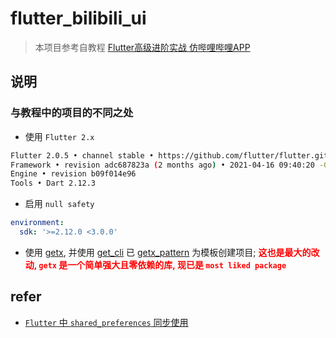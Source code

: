 # flutter_bilibili_ui
> 本项目参考自教程 [Flutter高级进阶实战 仿哔哩哔哩APP](https://coding.imooc.com/class/487.html)

## 说明
### 与教程中的项目的不同之处

- 使用 `Flutter 2.x`

```bash
Flutter 2.0.5 • channel stable • https://github.com/flutter/flutter.git
Framework • revision adc687823a (2 months ago) • 2021-04-16 09:40:20 -0700
Engine • revision b09f014e96
Tools • Dart 2.12.3
```

- 启用 `null safety`

```yaml
environment: 
  sdk: '>=2.12.0 <3.0.0'
```

- 使用 [getx](https://pub.flutter-io.cn/packages/get), 并使用 [get_cli](https://pub.flutter-io.cn/packages/get_cli) 已 [getx_pattern](https://kauemurakami.github.io/getx_pattern/) 为模板创建项目; <span style="color: red;">**这也是最大的改动, `getx` 是一个简单强大且零依赖的库, 现已是 `most liked package`**</span>

## refer
- [`Flutter` 中 `shared_preferences` 同步使用](https://www.jianshu.com/p/53d753119c3c)

